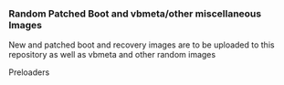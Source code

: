 ### Random Patched Boot and vbmeta/other miscellaneous Images
New and patched boot and recovery images are to be uploaded to this repository as well as vbmeta and other random images

Preloaders

